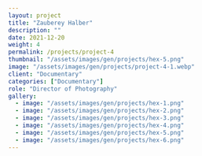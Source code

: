 ```yaml
---
layout: project
title: "Zauberey Halber"
description: ""
date: 2021-12-20
weight: 4
permalink: /projects/project-4
thumbnail: "/assets/images/gen/projects/hex-5.png"
image: "/assets/images/gen/projects/project-4-1.webp"
client: "Documentary"
categories: ["Documentary"]
role: "Director of Photography"
gallery:
  - image: "/assets/images/gen/projects/hex-1.png"
  - image: "/assets/images/gen/projects/hex-2.png"
  - image: "/assets/images/gen/projects/hex-3.png"
  - image: "/assets/images/gen/projects/hex-4.png"
  - image: "/assets/images/gen/projects/hex-5.png"
  - image: "/assets/images/gen/projects/hex-6.png"
---
```


